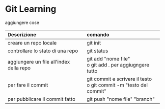 # Git Learning

aggiungere cose

| Descrizione                             | comando                                                      |
| :-------------------------------------- | :----------------------------------------------------------- |
| creare un repo locale                   | git init                                                     |
| controllare lo stato di una repo        | git status                                                   |
| aggiungere un file all'index della repo | git add "nome file" <br>o git add . per aggiugngere tutto    |
| per fare il commit                      | git commit e scrivere il testo<br>o git commit -m "testo del commit" |
| per pubblicare il commit fatto          | git push "nome file" "branch"                                |
